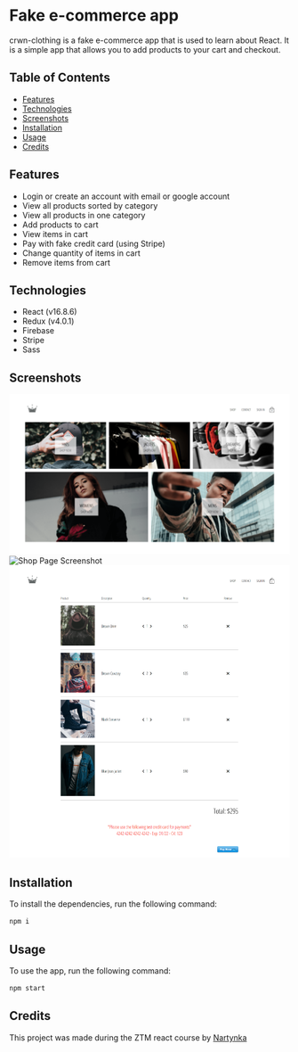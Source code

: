 # Fake e-commerce app 

crwn-clothing is a fake e-commerce app that is used to learn about React. It is a simple app that allows you to add products to your cart and checkout.

## Table of Contents

* [Features](#features)
* [Technologies](#technologies)
* [Screenshots](#screenshots)
* [Installation](#installation)
* [Usage](#usage)
* [Credits](#credits)


## Features

- Login or create an account with email or google account
- View all products sorted by category
- View all products in one category
- Add products to cart
- View items in cart
- Pay with fake credit card (using Stripe)
- Change quantity of items in cart
- Remove items from cart

## Technologies

- React (v16.8.6)
- Redux (v4.0.1)
- Firebase
- Stripe
- Sass

## Screenshots
![Home Page Screenshot](screenshots/home_page.png)
![Shop Page Screenshot](screenshots/shop.png)
![Checkout Page Screenshot](screenshots/checkout.png)

## Installation

To install the dependencies, run the following command:

```bash
npm i
```

## Usage

To use the app, run the following command:

```bash
npm start
```

## Credits

This project was made during the ZTM react course by [Nartynka](https://www.github.com/nartynka)
